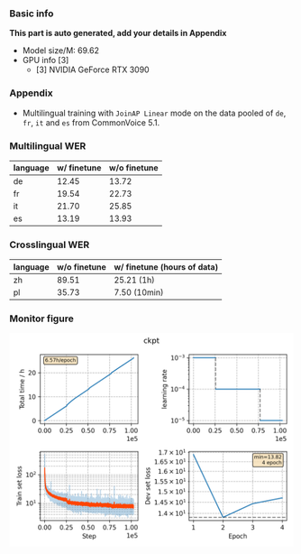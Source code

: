 ### Basic info

**This part is auto generated, add your details in Appendix**

* Model size/M: 69.62
* GPU info \[3\]
  * \[3\] NVIDIA GeForce RTX 3090

### Appendix

* Multilingual training with `JoinAP Linear` mode on the data pooled of `de`, `fr`, `it` and `es` from CommonVoice 5.1.

### Multilingual WER

|language|w/ finetune|w/o finetune| 
|---|---|---|
|de|12.45|13.72|
|fr|19.54|22.73|
|it|21.70|25.85|
|es|13.19|13.93|


### Crosslingual WER

|language|w/o finetune| w/ finetune (hours of data)|
|---|---|---|
|zh|89.51|25.21 (1h)|
|pl|35.73|7.50 (10min)|


### Monitor figure
![monitor](./monitor.png)
